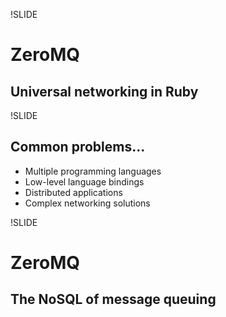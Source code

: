 !SLIDE
# ZeroMQ #
## Universal networking in Ruby ##

!SLIDE
## Common problems... ##
* Multiple programming languages
* Low-level language bindings
* Distributed applications
* Complex networking solutions

!SLIDE
# ZeroMQ #
## The NoSQL of message queuing ##


